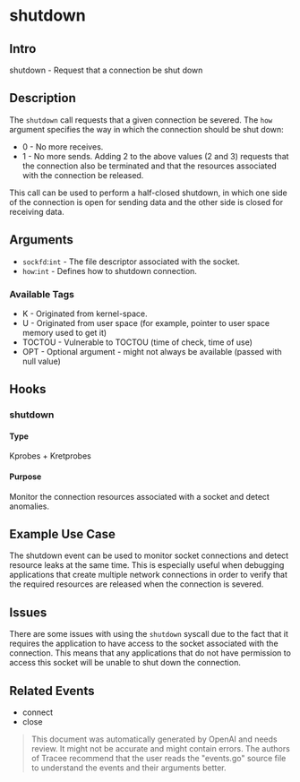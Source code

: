 
# shutdown

## Intro
shutdown - Request that a connection be shut down 

## Description
The `shutdown` call requests that a given connection be severed. The `how` argument
specifies the way in which the connection should be shut down:
* 0 - No more receives.
* 1 - No more sends.
Adding 2 to the above values (2 and 3) requests that the connection also be
terminated and that the resources associated with the connection be released.

This call can be used to perform a half-closed shutdown, in which one side of the
connection is open for sending data and the other side is closed for receiving
data.

## Arguments
* `sockfd`:`int` - The file descriptor associated with the socket.
* `how`:`int` - Defines how to shutdown connection.

### Available Tags
* K - Originated from kernel-space.
* U - Originated from user space (for example, pointer to user space memory used to get it)
* TOCTOU - Vulnerable to TOCTOU (time of check, time of use)
* OPT - Optional argument - might not always be available (passed with null value)

## Hooks
### shutdown
#### Type
Kprobes + Kretprobes
#### Purpose
Monitor the connection resources associated with a socket and detect anomalies.

## Example Use Case
The shutdown event can be used to monitor socket connections and detect resource
leaks at the same time. This is especially useful when debugging applications that
create multiple network connections in order to verify that the required resources
are released when the connection is severed.

## Issues
There are some issues with using the `shutdown` syscall due to the fact
that it requires the application to have access to the socket associated
with the connection. This means that any applications that do not have
permission to access this socket will be unable to shut down the
connection.

## Related Events
* connect
* close

> This document was automatically generated by OpenAI and needs review. It might
> not be accurate and might contain errors. The authors of Tracee recommend that
> the user reads the "events.go" source file to understand the events and their
> arguments better.
